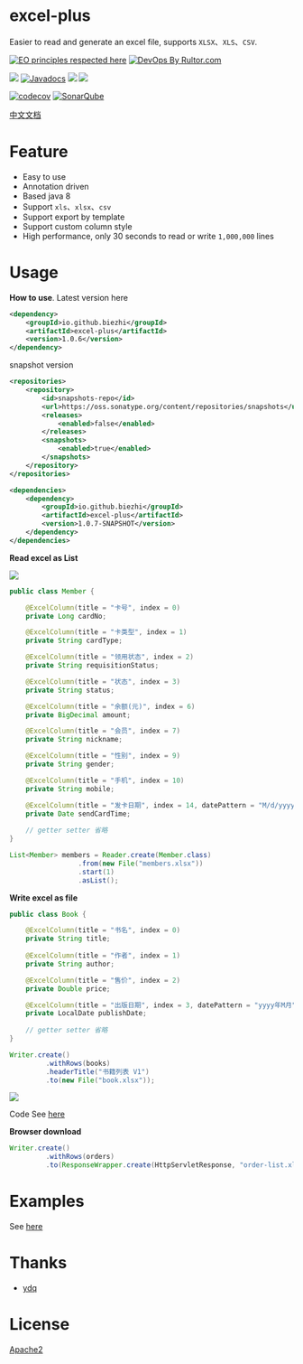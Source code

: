 # excel-plus

Easier to read and generate an excel file, supports `XLSX`、`XLS`、`CSV`.

[![EO principles respected here](http://www.elegantobjects.org/badge.svg)](http://www.elegantobjects.org)
[![DevOps By Rultor.com](http://www.rultor.com/b/biezhi/excel-plus)](http://www.rultor.com/p/biezhi/excel-plus)


[![](https://img.shields.io/travis/biezhi/excel-plus.svg)](https://travis-ci.org/biezhi/excel-plus)
[![Javadocs](http://javadoc.io/badge/io.github.biezhi/excel-plus.svg)](http://javadoc.io/doc/io.github.biezhi/excel-plus)
[![](https://img.shields.io/maven-central/v/io.github.biezhi/excel-plus.svg)](https://search.maven.org/search?q=excel-plus)
[![](https://img.shields.io/badge/license-Apache2-FF0080.svg)](https://github.com/biezhi/excel-plus/blob/master/LICENSE)

[![codecov](https://codecov.io/gh/biezhi/excel-plus/branch/master/graph/badge.svg)](https://codecov.io/gh/biezhi/excel-plus)
[![SonarQube](https://img.shields.io/badge/sonar-ok-green.svg)](https://sonarcloud.io/dashboard/index/io.github.biezhi:excel-plus)

<a href="https://biezhi.github.io/excel-plus/" target="_blank">中文文档</a>

# Feature

- Easy to use
- Annotation driven
- Based java 8
- Support `xls`、`xlsx`、`csv`
- Support export by template
- Support custom column style
- High performance, only 30 seconds to read or write `1,000,000` lines

# Usage

**How to use**. Latest version here

```xml
<dependency>
    <groupId>io.github.biezhi</groupId>
    <artifactId>excel-plus</artifactId>
    <version>1.0.6</version>
</dependency>
```

snapshot version

```xml
<repositories>
    <repository>
        <id>snapshots-repo</id>
        <url>https://oss.sonatype.org/content/repositories/snapshots</url>
        <releases>
            <enabled>false</enabled>
        </releases>
        <snapshots>
            <enabled>true</enabled>
        </snapshots>
    </repository>
</repositories>

<dependencies>
    <dependency>
        <groupId>io.github.biezhi</groupId>
        <artifactId>excel-plus</artifactId>
        <version>1.0.7-SNAPSHOT</version>
    </dependency>
</dependencies>
```

**Read excel as List**

![](https://i.loli.net/2018/12/14/5c1290880509b.png)

```java
public class Member {

    @ExcelColumn(title = "卡号", index = 0)
    private Long cardNo;

    @ExcelColumn(title = "卡类型", index = 1)
    private String cardType;

    @ExcelColumn(title = "领用状态", index = 2)
    private String requisitionStatus;

    @ExcelColumn(title = "状态", index = 3)
    private String status;

    @ExcelColumn(title = "余额(元)", index = 6)
    private BigDecimal amount;

    @ExcelColumn(title = "会员", index = 7)
    private String nickname;

    @ExcelColumn(title = "性别", index = 9)
    private String gender;

    @ExcelColumn(title = "手机", index = 10)
    private String mobile;

    @ExcelColumn(title = "发卡日期", index = 14, datePattern = "M/d/yyyy HH:mm")
    private Date sendCardTime;
    
    // getter setter 省略
}
```

```java
List<Member> members = Reader.create(Member.class)
                 .from(new File("members.xlsx"))
                 .start(1)
                 .asList();
```

**Write excel as file**

```java
public class Book {

    @ExcelColumn(title = "书名", index = 0)
    private String title;
    
    @ExcelColumn(title = "作者", index = 1)
    private String author;

    @ExcelColumn(title = "售价", index = 2)
    private Double price;

    @ExcelColumn(title = "出版日期", index = 3, datePattern = "yyyy年M月")
    private LocalDate publishDate;
    
    // getter setter 省略
}
```

```java
Writer.create()
         .withRows(books)
         .headerTitle("书籍列表 V1")
         .to(new File("book.xlsx"));
```

![](https://i.loli.net/2018/12/14/5c1292b23b66f.png)

Code See [here](https://github.com/biezhi/excel-plus/blob/master/src/test/java/io/github/biezhi/excel/plus/examples/WriterExample.java#L145)

**Browser download**

```java
Writer.create()
         .withRows(orders)
         .to(ResponseWrapper.create(HttpServletResponse, "order-list.xls"));
```

# Examples

See [here](https://github.com/biezhi/excel-plus/blob/master/src/test/java/io/github/biezhi/excel/plus/examples)

# Thanks

- [ydq](https://github.com/ydq)

# License

[Apache2](https://github.com/biezhi/excel-plus/blob/master/LICENSE)